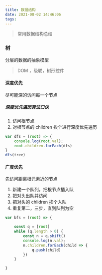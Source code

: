 ```yaml
---
title: 数据结构
date: 2021-08-02 14:46:06
tags:
---
```

<blockquote class="blockquote-center">
常用数据结构总结
</blockquote>

<!-- more -->

### 树

分层的数据的抽象模型

> DOM ，级联，树形控件

#### 深度优先

尽可能深的访问每一个节点

##### 深度优先遍历算法口诀

1. 访问根节点
2. 对根节点的 children 挨个进行深度优先遍历


```js
var dfs = (root) => {
    console.log(root.val);
    root.children.forEach(dfs)
}
dfs(tree)
```

#### 广度优先

先访问距离根元素近的节点

1. 新建一个队列，把根节点插入队
2. 把对头出队并访问
3. 把对头的 chlidren 挨个入队
4. 重复第二，三步，直到队列为空

```js
var bfs = (root) => {

    const q = [root]
    while (q.length > 0) {
        const n = q.shift()
        console.log(n.val);
        n.children.forEach(child => {
            q.push(child)
        })
    }

}
```

   
